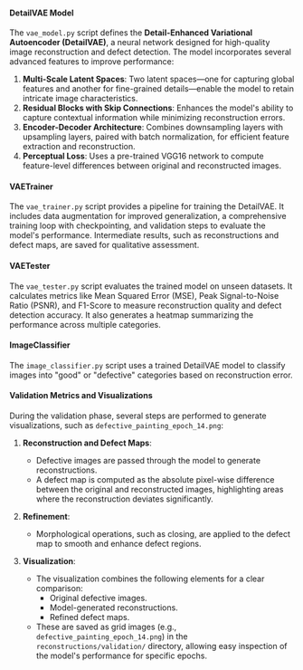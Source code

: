 #### DetailVAE Model
The `vae_model.py` script defines the **Detail-Enhanced Variational Autoencoder (DetailVAE)**, a neural network designed for high-quality image reconstruction and defect detection. The model incorporates several advanced features to improve performance:

1. **Multi-Scale Latent Spaces**: Two latent spaces—one for capturing global features and another for fine-grained details—enable the model to retain intricate image characteristics.
2. **Residual Blocks with Skip Connections**: Enhances the model's ability to capture contextual information while minimizing reconstruction errors.
3. **Encoder-Decoder Architecture**: Combines downsampling layers with upsampling layers, paired with batch normalization, for efficient feature extraction and reconstruction.
4. **Perceptual Loss**: Uses a pre-trained VGG16 network to compute feature-level differences between original and reconstructed images.

#### VAETrainer
The `vae_trainer.py` script provides a pipeline for training the DetailVAE. It includes data augmentation for improved generalization, a comprehensive training loop with checkpointing, and validation steps to evaluate the model's performance. Intermediate results, such as reconstructions and defect maps, are saved for qualitative assessment.

#### VAETester
The `vae_tester.py` script evaluates the trained model on unseen datasets. It calculates metrics like Mean Squared Error (MSE), Peak Signal-to-Noise Ratio (PSNR), and F1-Score to measure reconstruction quality and defect detection accuracy. It also generates a heatmap summarizing the performance across multiple categories.

#### ImageClassifier
The `image_classifier.py` script uses a trained DetailVAE model to classify images into "good" or "defective" categories based on reconstruction error.

#### Validation Metrics and Visualizations
During the validation phase, several steps are performed to generate visualizations, such as `defective_painting_epoch_14.png`:

1. **Reconstruction and Defect Maps**:
   - Defective images are passed through the model to generate reconstructions.
   - A defect map is computed as the absolute pixel-wise difference between the original and reconstructed images, highlighting areas where the reconstruction deviates significantly.

2. **Refinement**:
   - Morphological operations, such as closing, are applied to the defect map to smooth and enhance defect regions.

3. **Visualization**:
   - The visualization combines the following elements for a clear comparison:
     - Original defective images.
     - Model-generated reconstructions.
     - Refined defect maps.
   - These are saved as grid images (e.g., `defective_painting_epoch_14.png`) in the `reconstructions/validation/` directory, allowing easy inspection of the model's performance for specific epochs.
  
